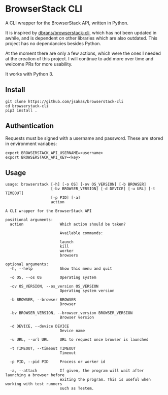 # BrowserStack CLI

A CLI wrapper for the BrowserStack API, written in Python.

It is inspired by [dbrans/browserstack-cli](https://github.com/dbrans/browserstack-cli), which has not been updated in awhile, and is dependent on other libraries which are also outdated. This project has no dependancies besides Python.  

At the moment there are only a few actions, which were the ones I needed at the creation of this project. I will continue to add more over time and welcome PRs for more usability. 

It works with Python 3. 

## Install

```
git clone https://github.com/jsakas/browserstack-cli
cd browserstack-cli
pip3 install .
```

## Authentication

Requests must be signed with a username and password. These are stored in environment variabes:

```
export BROWSERSTACK_API_USERNAME=<username>
export BROWSERSTACK_API_KEY=<key>
```


## Usage

```
usage: browserstack [-h] [-o OS] [-ov OS_VERSION] [-b BROWSER]
                    [-bv BROWSER_VERSION] [-d DEVICE] [-u URL] [-t TIMEOUT]
                    [-p PID] [-a]
                    action

A CLI wrapper for the BrowserStack API

positional arguments:
  action                Which action should be taken? 
                        
                        Available commands:
                        
                        launch
                        kill
                        worker
                        browsers

optional arguments:
  -h, --help            Show this menu and quit
                                              
  -o OS, --os OS        Operating system
                                              
  -ov OS_VERSION, --os_version OS_VERSION
                        Operating system version
                                              
  -b BROWSER, --browser BROWSER
                        Browser
                                              
  -bv BROWSER_VERSION, --browser_version BROWSER_VERSION
                        Browser version
                                              
  -d DEVICE, --device DEVICE
                        Device name
                                              
  -u URL, --url URL     URL to request once browser is launched
                                              
  -t TIMEOUT, --timeout TIMEOUT
                        Timeout
                                              
  -p PID, --pid PID     Process or worker id
                                              
  -a, --attach          If given, the program will wait after launching a browser before 
                        exiting the program. This is useful when working with test runners 
                        such as Testem.
                        
```
